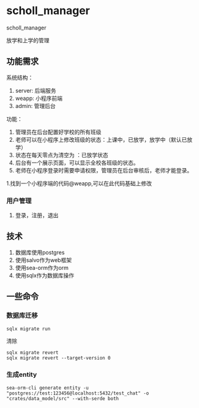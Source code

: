 # scholl_manager
scholl_manager

放学和上学的管理


## 功能需求
系统结构：
1. server: 后端服务
2. weapp: 小程序前端
3. admin: 管理后台

功能：
1. 管理员在后台配置好学校的所有班级
2. 老师可以在小程序上修改班级的状态：上课中，已放学，放学中（默认已放学）
3. 状态在每天零点为清空为 ：已放学状态
4. 后台有一个展示页面，可以显示全校各班级的状态。
5. 老师在小程序登录时需要申请权限，管理员在后台审核后，老师才能登录。


1.找到一个小程序端的代码@weapp,可以在此代码基础上修改



### 用户管理
1. 登录，注册，退出

## 技术
1. 数据库使用postgres
1. 使用salvo作为web框架
1. 使用sea-orm作为orm
1. 使用sqlx作为数据库操作

## 一些命令

### 数据库迁移
```bash
sqlx migrate run
```

清除
```
sqlx migrate revert 
sqlx migrate revert --target-version 0

```


### 生成entity
```
sea-orm-cli generate entity -u "postgres://test:123456@localhost:5432/test_chat" -o "crates/data_model/src" --with-serde both
```